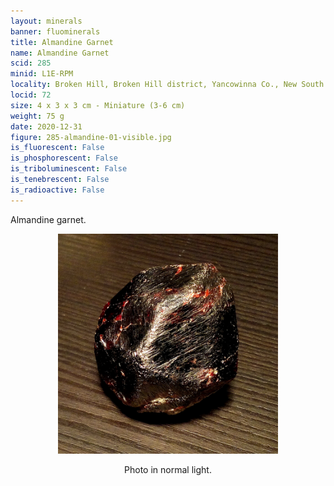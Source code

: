 ```yaml
---
layout: minerals
banner: fluominerals
title: Almandine Garnet
name: Almandine Garnet
scid: 285
minid: L1E-RPM
locality: Broken Hill, Broken Hill district, Yancowinna Co., New South Wales, Australia
locid: 72
size: 4 x 3 x 3 cm - Miniature (3-6 cm)
weight: 75 g
date: 2020-12-31
figure: 285-almandine-01-visible.jpg
is_fluorescent: False
is_phosphorescent: False
is_triboluminescent: False
is_tenebrescent: False
is_radioactive: False
---
```

Almandine garnet.

<figure style='text-align:center;margin:0 auto;width:100%'><img width='70%' src='/img/minerals/285-almandine-01-visible.jpg'><figcaption style='padding:1em 0 2em'>Photo in normal light.</figcaption></figure>
